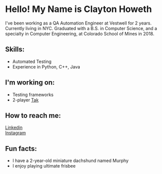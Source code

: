 <!--
**choweth/choweth** is a ✨ _special_ ✨ repository because its `README.md` (this file) appears on your GitHub profile.

Here are some ideas to get you started:

- 🔭 I’m currently working on ...
- 🌱 I’m currently learning ...
- 👯 I’m looking to collaborate on ...
- 🤔 I’m looking for help with ...
- 💬 Ask me about ...
- 📫 How to reach me: ...
- 😄 Pronouns: ...
- ⚡ Fun fact: ...
-->

# Hello! My Name is Clayton Howeth
I've been working as a QA Automation Engineer at Vestwell for 2 years. Currently living in NYC. Graduated with a B.S. in Computer Science, and a specialty in Computer Engineering, at Colorado School of Mines in 2018.

## Skills:
* Automated Testing
* Experience in Python, C++, Java

## I'm working on:
* Testing frameworks
* 2-player [Tak](https://en.wikipedia.org/wiki/Tak_(game)) 

## How to reach me:
[Linkedin](https://www.linkedin.com/in/claytonhoweth/)<br>
[Instagram](https://www.instagram.com/claytonhoweth/)<br>

## Fun facts:
* I have a 2-year-old miniature dachshund named Murphy
* I enjoy playing ultimate frisbee
